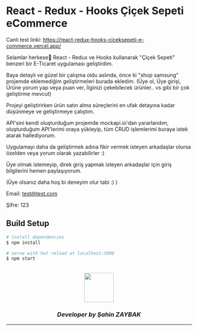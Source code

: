 # React - Redux - Hooks Çiçek Sepeti eCommerce
Canlı test linki: https://react-redux-hooks-ciceksepeti-e-commerce.vercel.app/

Selamlar herkese👋  React - Redux ve Hooks kullanarak "Çiçek Sepeti" benzeri bir E-Ticaret uygulaması geliştirdim.  

Baya detaylı ve güzel bir çalışma oldu aslında, önce ki "shop samsung" projemde eklemediğim geliştirmeleri burada ekledim.
(Üye ol, Üye girişi, Ürüne yorum yap veya puan ver, 
İlginizi çekebilecek ürünler.. vs gibi bir çok geliştirme mevcut) 

Projeyi geliştirirken ürün satın alma süreçlerini en ufak detayına kadar düşünmeye ve geliştirmeye çalıştım. 

API'sini kendi oluşturduğum projemde mockapi.io'dan yararlandım, oluşturduğum API'lerimi oraya yükleyip, tüm CRUD işlemlerimi buraya istek atarak hallediyorum.

Uygulamayı daha da geliştirmek adına fikir vermek isteyen arkadaşlar olursa özelden veya yorum olarak yazabilirler :)

Üye olmak istemeyip, direk giriş yapmak isteyen arkadaşlar için giriş bilgilerini hemen paylaşıyorum.

(Üye olsanız daha hoş bi deneyim olur tabi :) )

Email: test@test.com

Şifre: 123

## Build Setup

```bash
# install dependencies
$ npm install

# serve with hot reload at localhost:3000
$ npm start
```

<br>
<div align="center">
  <img src="https://image.flaticon.com/teams/slug/smashicons.jpg" width="80">
  <h3><i>Developer by Şahin ZAYBAK </i></h3>
  <hr/>
</div>

